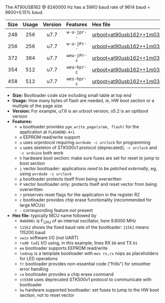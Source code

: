 The AT90USB162 @ 8240000 Hz has a SWIO baud rate of 9614 baud = 9600+0.15% baud.

|Size|Usage|Version|Features|Hex file|
|:-:|:-:|:-:|:-:|:--|
|248|256|u7.7|`w-u-jpr--`|[urboot+at90usb162++1m0300i++++1k2_swio_rxd2_txd3_lednop.hex](https://raw.githubusercontent.com/stefanrueger/urboot.hex/main/mcus/at90usb162/internal_oscillator/fint++1m0300_Hz/br++++1k2_bps/urboot+at90usb162++1m0300i++++1k2_swio_rxd2_txd3_lednop.hex)|
|256|256|u7.7|`w-u-jPr--`|[urboot+at90usb162++1m0300i++++1k2_swio_rxd2_txd3.hex](https://raw.githubusercontent.com/stefanrueger/urboot.hex/main/mcus/at90usb162/internal_oscillator/fint++1m0300_Hz/br++++1k2_bps/urboot+at90usb162++1m0300i++++1k2_swio_rxd2_txd3.hex)|
|372|384|u7.7|`weu-jPr-c`|[urboot+at90usb162++1m0300i++++1k2_swio_rxd2_txd3_ee_lednop_fr_ce.hex](https://raw.githubusercontent.com/stefanrueger/urboot.hex/main/mcus/at90usb162/internal_oscillator/fint++1m0300_Hz/br++++1k2_bps/urboot+at90usb162++1m0300i++++1k2_swio_rxd2_txd3_ee_lednop_fr_ce.hex)|
|354|512|u7.7|`weu-hpr-c`|[urboot+at90usb162++1m0300i++++1k2_swio_rxd2_txd3_ee_lednop_fr_ce_hw.hex](https://raw.githubusercontent.com/stefanrueger/urboot.hex/main/mcus/at90usb162/internal_oscillator/fint++1m0300_Hz/br++++1k2_bps/urboot+at90usb162++1m0300i++++1k2_swio_rxd2_txd3_ee_lednop_fr_ce_hw.hex)|
|458|512|u7.7|`wes-hpr-c`|[urboot+at90usb162++1m0300i++++1k2_swio_rxd2_txd3_ee_lednop_fr_ce_stk500_hw.hex](https://raw.githubusercontent.com/stefanrueger/urboot.hex/main/mcus/at90usb162/internal_oscillator/fint++1m0300_Hz/br++++1k2_bps/urboot+at90usb162++1m0300i++++1k2_swio_rxd2_txd3_ee_lednop_fr_ce_stk500_hw.hex)|

- **Size:** Bootloader code size including small table at top end
- **Usage:** How many bytes of flash are needed, ie, HW boot section or a multiple of the page size
- **Version:** For example, u7.6 is an urboot version, o5.2 is an optiboot version
- **Features:**
  + `w` bootloader provides `pgm_write_page(sram, flash)` for the application at `FLASHEND-4+1`
  + `e` EEPROM read/write support
  + `u` uses urprotocol requiring `avrdude -c urclock` for programming
  + `s` uses skeleton of STK500v1 protocol (deprecated); `-c urclock` and `-c arduino` both work
  + `h` hardware boot section: make sure fuses are set for reset to jump to boot section
  + `j` vector bootloader: applications *need to be patched externally*, eg, using `avrdude -c urclock`
  + `p` bootloader protects itself from being overwritten
  + `P` vector bootloader only: protects itself and reset vector from being overwritten
  + `r` preserves reset flags for the application in the register R2
  + `c` bootloader provides chip erase functionality (recommended for large MCUs)
  + `-` corresponding feature not present
- **Hex file:** typically MCU name followed by
  + `9m6000i` is F<sub>CPU</sub> of an internal oscillator, here 9.6000 MHz
  + `115k2` shows the fixed baud rate of the bootloader: `115k2` means 115200 baud
  + `swio` software I/O (not UART)
  + `rxd0 txd1` I/O using, in this example, lines RX `D0` and TX `D1`
  + `ee` bootloader supports EEPROM read/write
  + `lednop` is a template bootloader with `mov rx,rx` nops as placeholders for LED operations
  + `fr` bootloader provides non-essential code ("frills") for smoother error handling
  + `ce` bootloader provides a chip erase command
  + `stk500` uses deprecated STK500v1 protocol to communicate with bootloader
  + `hw` hardware supported bootloader: set fuses to jump to the HW boot section, not to reset vector
